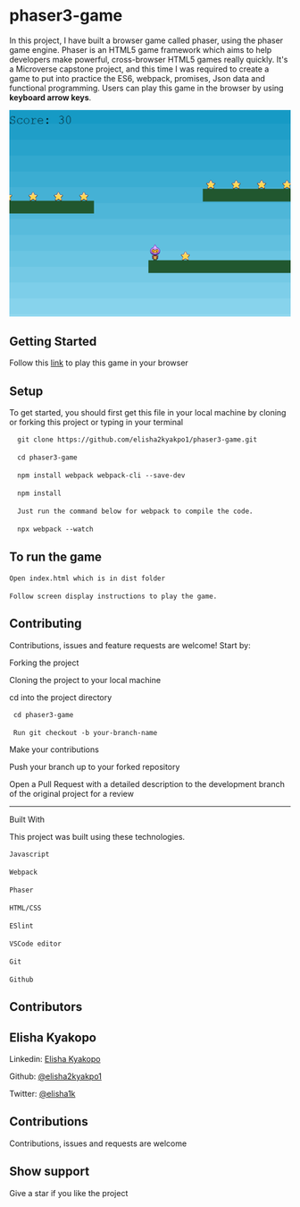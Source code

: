 # phaser3-game
In this project, I have built a browser game called phaser, using the phaser game engine. Phaser is an HTML5 game framework which aims to help developers make powerful, cross-browser HTML5 games really quickly. It's a Microverse capstone project, and this time I was required to create a game to put into practice the ES6, webpack, promises, Json data and functional programming. Users can play this game in the browser by using __keyboard arrow keys__.

![Phaser world!](dist/img/phaser.png)


## Getting Started

Follow this [link](https://wonderful-yalow-9a6269.netlify.app/) to play this game in your browser

## Setup

To get started, you should first get this file in your local machine by cloning or forking this project or typing in your terminal

```
  git clone https://github.com/elisha2kyakpo1/phaser3-game.git

  cd phaser3-game

  npm install webpack webpack-cli --save-dev

  npm install

  Just run the command below for webpack to compile the code.

  npx webpack --watch
```

## To run the game
```
Open index.html which is in dist folder

Follow screen display instructions to play the game.
```

## Contributing

Contributions, issues and feature requests are welcome! Start by:

Forking the project

Cloning the project to your local machine

cd into the project directory

```
 cd phaser3-game

 Run git checkout -b your-branch-name
```

Make your contributions

Push your branch up to your forked repository

Open a Pull Request with a detailed description to the development branch of the original project for a review

---

Built With

This project was built using these technologies.

```
Javascript

Webpack

Phaser

HTML/CSS

ESlint

VSCode editor

Git

Github
```

## Contributors

## Elisha Kyakopo

  Linkedin: [Elisha Kyakopo](https://www.linkedin.com/in/elisha-kyakopo/)

  Github: [@elisha2kyakpo1](https://github.com/elisha2kyakpo1)

  Twitter: [@elisha1k](https://twitter.com/Elisha1k)

## Contributions

Contributions, issues and requests are welcome

## Show support

Give a star if you like the project
